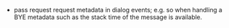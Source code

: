 * pass request request metadata in dialog events; e.g. so when handling a BYE metadata such as the stack time of the message is available.